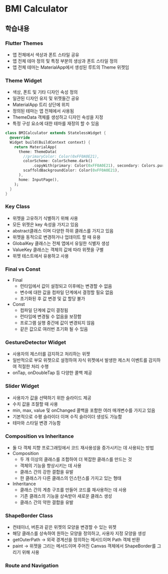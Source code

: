 # BMI Calculator

## 학습내용

### Flutter Themes

* 앱 전체에서 색상과 폰트 스타일 공유
* 앱 전체 테마 정의 및 특정 부분의 생상과 폰트 스타일 정의
* 앱 전체 테마는 MaterialApp에서 생성된 루트의 Theme 위젯임

### Theme Widget

* 색상, 폰트 및 기타 디자인 속성 정의
* 일관된 디자인 유지 및 위젯들간 공유
* MaterialApp 트리 상단에 위치
* 정의된 테마는 앱 전체에서 사용됨
* ThemeData 객체를 생성하고 디자인 속성을 지정
* 특정 구성 요소에 대한 테마를 재정의 할 수 있음

```dart
class BMICalculator extends StatelessWidget {
  @override
  Widget build(BuildContext context) {
    return MaterialApp(
      theme: ThemeData(
        //primaryColor: Color(0xFF0A0E21),
        colorScheme: ColorScheme.dark()
            .copyWith(primary: Color(0xFF0A0E21), secondary: Colors.purple),
        scaffoldBackgroundColor: Color(0xFF0A0E21),
      ),
      home: InputPage(),
    );
  }
}
```

### Key Class

* 위젯을 고유하기 식별하기 위해 사용
* 모든 위젯은 key 속성을 가지고 있음
* abstract클래스 이며 다양한 하위 클래스를 가지고 있음
* 위젯을 동적으로 변경하거나 업데이트 할 때 유용
* GlobalKey 클래스는 전체 앱에서 유일한 식별자 생성
* ValueKey 클래스는 객체의 값에 따라 위젯을 구별
* 위젯 테스트에서 유용하고 사용

### Final vs Const

* Final
  * 런타임에서 값이 설정되고 이후에는 변경할 수 없음
  * 변수에 대한 값을 컴파일 단계에서 결정할 필요 없음
  * 초기화된 후 값 변경 및 값 할당 불가
* Const
  * 컴파일 단계에 값이 결정됨
  * 런타임에 변경될 수 없음을 보장함
  * 프로그램 실행 중간에 값이 변경되지 않음
  * 같은 값으로 여러번 초기화 될 수 있음

### GestureDetector Widget

* 사용자의 제스터를 감지하고 처리하는 위젯
* 일반적으로 부모 위젯으로 설정하여 자식 위젯에서 발생한 제스처 이벤트를 감지하여 적절한 처리 수행
* onTap, onDoubleTap 등 다양한 콜백 제공

### Slider Widget

* 사용자가 값을 선택하기 위한 슬라이드 제공
* 수치 값을 조절할 때 사용
* min, max, value 및 onChanged 콜백을 포함한 여러 매개변수를 가지고 있음
* 기본적으로 수평 슬라이더 이며 수직 슬라이더 생성도 가능함
* 테마와 스타일 변경 가능함

### Composition vs Inheritance

* 둘 다 객체 지향 프로그래밍에서 코드 재사용성을 증가시키는 데 사용되는 방법
* Composition
  * 두 개 이상의 클래스를 조합하여 더 복잡한 클래스를 만드는 것
  * 객체의 기능을 향상시키는 데 사용
  * 클래스 간의 강한 결합을 유발
  * 한 클래스가 다른 클래스의 인스턴스를 가지고 있는 형태
* Inheritance
  * 클래스 간의 계층 구조를 만들어 코드를 재사용하는 데 사용
  * 기존 클래스의 기능을 상속받아 새로운 클래스 생성
  * 클래스 간의 약한 결합을 유발

### ShapeBorder Class

* 컨테이너, 버튼과 같은 위젯의 모양을 변경할 수 있는 위젯
* 해당 클래스를 상속하여 원하는 모양을 정의하고, 사용자 지정 모양을 생성
* getOuterPath -> 외곽 경계선을 정의하는 메서드이며 Path 객체 반환
* paint -> 위젯을 그리는 메서드이며 주어진 Canvas 객체에서 ShapeBorder를 그리기 위해 사용

### Route and Navigation

